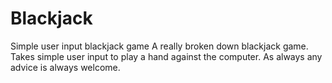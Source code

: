 # Blackjack
Simple user input blackjack game
A really broken down blackjack game. Takes simple user input to play a hand against the computer. 
As always any advice is always welcome.
